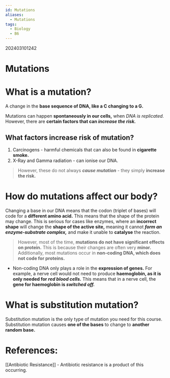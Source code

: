 ```yaml
---
id: Mutations
aliases:
  - Mutations
tags:
  - Biology
  - B6
---
```

202403101242

# Mutations

# What is a mutation?

A change in the **base sequence of DNA, like a C changing to a G.**

Mutations can happen **spontaneously in our cells,** when *DNA is replicated.* However, there are **certain factors that can *increase the risk.*** 

## What factors increase risk of mutation?

1. Carcinogens - harmful chemicals that can also be found in **cigarette smoke.** 
2. X-Ray and Gamma radiation - can ionise our DNA.

> However, these do not always ***cause mutation*** -  they simply **increase the risk.** 

# How do mutations affect our body?

Changing a base in our DNA means that the codon (triplet of bases) will code for a **different amino acid.** This means that the shape of the protein may change. This is serious for cases like enzymes, where an **incorrect shape** will change the **shape of the active site,** meaning it cannot ***form an enzyme-substrate complex,*** and make it unable to **catalyse** the reaction.

> However, most of the time, **mutations do not have significant effects on protein.** This is because their changes are often very **minor.** 
> Additionally, most mutations occur in **non-coding DNA, which does not code for proteins.** 

- Non-coding DNA only plays a  role in the **expression of genes.** For example, a nerve cell would not need to produce **haemoglobin, as it is only needed for *red blood cells.*** This means that in a nerve cell, the **gene for haemoglobin is *switched off.*** 

# What is substitution mutation?

Substitution mutation is the only type of mutation you need for this course. Substitution mutation causes **one of the bases** to change to **another random base.** 

# References:

[[Antibiotic Resistance]] - Antibiotic resistance is a product of this occurring.

